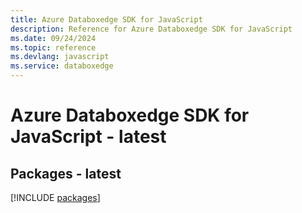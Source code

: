 ```yaml
---
title: Azure Databoxedge SDK for JavaScript
description: Reference for Azure Databoxedge SDK for JavaScript
ms.date: 09/24/2024
ms.topic: reference
ms.devlang: javascript
ms.service: databoxedge
---
```

# Azure Databoxedge SDK for JavaScript - latest
## Packages - latest
[!INCLUDE [packages](databoxedge-index.md)]